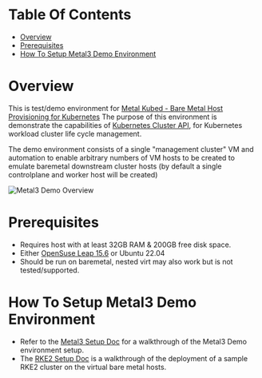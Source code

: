 # Table Of Contents

- [Overview](#overview)
- [Prerequisites](#prerequisites)
- [How To Setup Metal3 Demo Environment](#how_to_setup_metal3_demo)

# Overview <a name="overview" />

This is test/demo environment for
[Metal Kubed - Bare Metal Host Provisioning for Kubernetes][metal3]
The purpose of this environment is demonstrate the capabilities
of [Kubernetes Cluster API][CAPI], for Kubernetes workload cluster
life cycle management.

The demo environment consists of a single "management cluster" VM
and automation to enable arbitrary numbers of VM hosts to be created
to emulate baremetal downstream cluster hosts (by default a single
controlplane and worker host will be created)

![Metal3 Demo Overview](images/Metal3-Demo-Overview.png)

# Prerequisites <a name="prerequisites" />

* Requires host with at least 32GB RAM & 200GB free disk space.
* Either [OpenSuse Leap 15.6](https://get.opensuse.org/leap/15.6/) or Ubuntu 22.04
* Should be run on baremetal, nested virt may also work but is not tested/supported.

# How To Setup Metal3 Demo Environment <a name="how_to_setup_metal3_demo" />
- Refer to the [Metal3 Setup Doc](./docs/setup/metal3-setup.md) for a walkthrough of the Metal3 Demo environment setup.
- The [RKE2 Setup Doc](./docs/setup/rke2-cluster.md) is a walkthrough of the deployment of a sample RKE2 cluster on the virtual bare metal hosts.

[CAPI]: https://cluster-api.sigs.k8s.io/introduction.html
[metal3]: https://github.com/metal3-io
